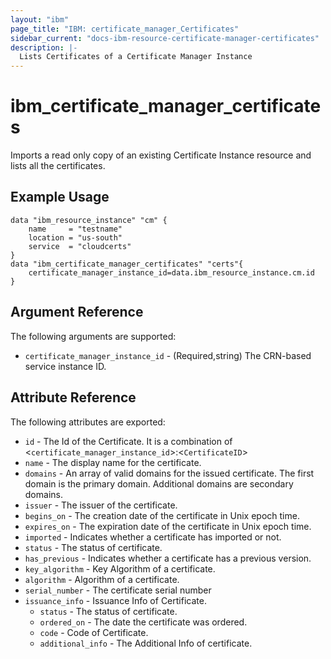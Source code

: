```yaml
---
layout: "ibm"
page_title: "IBM: certificate_manager_Certificates"
sidebar_current: "docs-ibm-resource-certificate-manager-certificates"
description: |-
  Lists Certificates of a Certificate Manager Instance
---
```


# ibm\_certificate_manager_certificates

Imports a read only copy of an existing Certificate Instance resource and lists all the certificates.

## Example Usage

```hcl
data "ibm_resource_instance" "cm" {
    name     = "testname"
    location = "us-south"
    service  = "cloudcerts"
}
data "ibm_certificate_manager_certificates" "certs"{
    certificate_manager_instance_id=data.ibm_resource_instance.cm.id
}
```

## Argument Reference

The following arguments are supported:

* `certificate_manager_instance_id` - (Required,string) The CRN-based service instance ID.

## Attribute Reference

The following attributes are exported:

* `id` - The Id of the Certificate. It is a combination of <`certificate_manager_instance_id`>:<`CertificateID`>
* `name` - The display name for the certificate.
* `domains` -  An array of valid domains for the issued certificate. The first domain is the primary domain. Additional domains are secondary domains.
* `issuer` - The issuer of the certificate.
* `begins_on` - The creation date of the certificate in Unix epoch time.
* `expires_on` - The expiration date of the certificate in Unix epoch time.
* `imported` - Indicates whether a certificate has imported or not.
* `status` - The status of certificate.
* `has_previous` - Indicates whether a certificate has a previous version.
* `key_algorithm` - Key Algorithm of a certificate.
* `algorithm` - Algorithm of a certificate.
* `serial_number` - The certificate serial number
* `issuance_info` - Issuance Info of Certificate.
    * `status` - The status of certificate.
    * `ordered_on` - The date the certificate was ordered.
    * `code` - Code of Certificate.
    * `additional_info` - The Additional Info of certificate.

